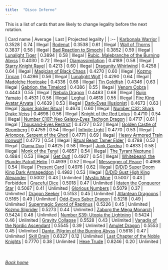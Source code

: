 ```yaml
---
title:  "Disco Inferno"
---
```


This is a list of cards that are likely to change legality before the next rotation.

| Card name | Average | Last | Projected legality |
| :-- |
[Karbonala Warrior](https://db.ygoprodeck.com/card/?search=Karbonala%20Warrior) | 0.3528 | 0.74 | Illegal |
[Rodenut](https://db.ygoprodeck.com/card/?search=Rodenut) | 0.3538 | 0.61 | Illegal |
[Wall of Thorns](https://db.ygoprodeck.com/card/?search=Wall%20of%20Thorns) | 0.3837 | 0.58 | Illegal |
[Bad Reaction to Simochi](https://db.ygoprodeck.com/card/?search=Bad%20Reaction%20to%20Simochi) | 0.3852 | 0.59 | Illegal |
[Lunalight Tiger](https://db.ygoprodeck.com/card/?search=Lunalight%20Tiger) | 0.3894 | 0.58 | Illegal |
[Rubic, Malebranche of the Burning Abyss](https://db.ygoprodeck.com/card/?search=Rubic,%20Malebranche%20of%20the%20Burning%20Abyss) | 0.4030 | 0.72 | Illegal |
[Ojamassimilation](https://db.ygoprodeck.com/card/?search=Ojamassimilation) | 0.4189 | 0.58 | Illegal |
[Starry Knight Rayel](https://db.ygoprodeck.com/card/?search=Starry%20Knight%20Rayel) | 0.4213 | 0.60 | Illegal |
[Dragunity Whirlwind](https://db.ygoprodeck.com/card/?search=Dragunity%20Whirlwind) | 0.4258 | 0.64 | Illegal |
[Magician of Black Chaos](https://db.ygoprodeck.com/card/?search=Magician%20of%20Black%20Chaos) | 0.4270 | 0.60 | Illegal |
[Kozmo Tincan](https://db.ygoprodeck.com/card/?search=Kozmo%20Tincan) | 0.4286 | 0.56 | Illegal |
[Lunalight Wolf](https://db.ygoprodeck.com/card/?search=Lunalight%20Wolf) | 0.4290 | 0.64 | Illegal |
[Madolche Hootcake](https://db.ygoprodeck.com/card/?search=Madolche%20Hootcake) | 0.4336 | 0.68 | Illegal |
[Tin Goldfish](https://db.ygoprodeck.com/card/?search=Tin%20Goldfish) | 0.4346 | 0.63 | Illegal |
[Gabrion, the Timelord](https://db.ygoprodeck.com/card/?search=Gabrion,%20the%20Timelord) | 0.4386 | 0.55 | Illegal |
[Venom Cobra](https://db.ygoprodeck.com/card/?search=Venom%20Cobra) | 0.4443 | 0.55 | Illegal |
[Nebula Dragon](https://db.ygoprodeck.com/card/?search=Nebula%20Dragon) | 0.4483 | 0.68 | Illegal |
[Bujin Yamato](https://db.ygoprodeck.com/card/?search=Bujin%20Yamato) | 0.4531 | 0.56 | Illegal |
[Leghul](https://db.ygoprodeck.com/card/?search=Leghul) | 0.4618 | 0.55 | Illegal |
[Fire King Avatar Arvata](https://db.ygoprodeck.com/card/?search=Fire%20King%20Avatar%20Arvata) | 0.4639 | 0.53 | Illegal |
[Dark-Eyes Illusionist](https://db.ygoprodeck.com/card/?search=Dark-Eyes%20Illusionist) | 0.4673 | 0.63 | Illegal |
[Super Soldier Ritual](https://db.ygoprodeck.com/card/?search=Super%20Soldier%20Ritual) | 0.4674 | 0.60 | Illegal |
[Number C32: Shark Drake Veiss](https://db.ygoprodeck.com/card/?search=Number%20C32:%20Shark%20Drake%20Veiss) | 0.4698 | 0.56 | Illegal |
[Knight of the Red Lotus](https://db.ygoprodeck.com/card/?search=Knight%20of%20the%20Red%20Lotus) | 0.4710 | 0.54 | Illegal |
[Number C107: Neo Galaxy-Eyes Tachyon Dragon](https://db.ygoprodeck.com/card/?search=Number%20C107:%20Neo%20Galaxy-Eyes%20Tachyon%20Dragon) | 0.4717 | 0.61 | Illegal |
[Thousand-Eyes Restrict](https://db.ygoprodeck.com/card/?search=Thousand-Eyes%20Restrict) | 0.4727 | 0.52 | Illegal |
[Golden Castle of Stromberg](https://db.ygoprodeck.com/card/?search=Golden%20Castle%20of%20Stromberg) | 0.4759 | 0.54 | Illegal |
[Infinite Light](https://db.ygoprodeck.com/card/?search=Infinite%20Light) | 0.4770 | 0.53 | Illegal |
[Arionpos, Serpent of the Ghoti](https://db.ygoprodeck.com/card/?search=Arionpos,%20Serpent%20of%20the%20Ghoti) | 0.4771 | 0.69 | Illegal |
[Heavy Armored Train Ironwolf](https://db.ygoprodeck.com/card/?search=Heavy%20Armored%20Train%20Ironwolf) | 0.4772 | 0.54 | Illegal |
[Ritual Beast Tamer Elder](https://db.ygoprodeck.com/card/?search=Ritual%20Beast%20Tamer%20Elder) | 0.4788 | 0.52 | Illegal |
[Ojama Duo](https://db.ygoprodeck.com/card/?search=Ojama%20Duo) | 0.4825 | 0.58 | Illegal |
[Junk Gardna](https://db.ygoprodeck.com/card/?search=Junk%20Gardna) | 0.4833 | 0.58 | Illegal |
[Monk of the Tenyi](https://db.ygoprodeck.com/card/?search=Monk%20of%20the%20Tenyi) | 0.4857 | 0.54 | Illegal |
[The Tyrant Neptune](https://db.ygoprodeck.com/card/?search=The%20Tyrant%20Neptune) | 0.4884 | 0.53 | Illegal |
[Get Out!](https://db.ygoprodeck.com/card/?search=Get%20Out!) | 0.4927 | 0.54 | Illegal |
[Whitebeard, the Plunder Patroll Helm](https://db.ygoprodeck.com/card/?search=Whitebeard,%20the%20Plunder%20Patroll%20Helm) | 0.4939 | 0.52 | Illegal |
[Messenger of Peace](https://db.ygoprodeck.com/card/?search=Messenger%20of%20Peace) | 0.4968 | 0.54 | Illegal |
[Present Card](https://db.ygoprodeck.com/card/?search=Present%20Card) | 0.4976 | 0.62 | Illegal |
[D/D/D Super Doom King Dark Armageddon](https://db.ygoprodeck.com/card/?search=D/D/D%20Super%20Doom%20King%20Dark%20Armageddon) | 0.4982 | 0.53 | Illegal |
[D/D/D Gust High King Alexander](https://db.ygoprodeck.com/card/?search=D/D/D%20Gust%20High%20King%20Alexander) | 0.5002 | 0.43 | Unlimited |
[Mystic Mine](https://db.ygoprodeck.com/card/?search=Mystic%20Mine) | 0.5007 | 0.43 | Forbidden |
[Graceful Dice](https://db.ygoprodeck.com/card/?search=Graceful%20Dice) | 0.5018 | 0.47 | Unlimited |
[Idaten the Conqueror Star](https://db.ygoprodeck.com/card/?search=Idaten%20the%20Conqueror%20Star) | 0.5067 | 0.41 | Unlimited |
[Glorious Numbers](https://db.ygoprodeck.com/card/?search=Glorious%20Numbers) | 0.5079 | 0.37 | Unlimited |
[Dragon Seeker](https://db.ygoprodeck.com/card/?search=Dragon%20Seeker) | 0.5153 | 0.45 | Unlimited |
[Atlantean Dragoons](https://db.ygoprodeck.com/card/?search=Atlantean%20Dragoons) | 0.5165 | 0.49 | Unlimited |
[Odd-Eyes Saber Dragon](https://db.ygoprodeck.com/card/?search=Odd-Eyes%20Saber%20Dragon) | 0.5218 | 0.49 | Unlimited |
[Supermagic Sword of Raptinus](https://db.ygoprodeck.com/card/?search=Supermagic%20Sword%20of%20Raptinus) | 0.5226 | 0.45 | Unlimited |
[Kozmo Sliprider](https://db.ygoprodeck.com/card/?search=Kozmo%20Sliprider) | 0.5273 | 0.44 | Unlimited |
[Zaborg the Mega Monarch](https://db.ygoprodeck.com/card/?search=Zaborg%20the%20Mega%20Monarch) | 0.5424 | 0.48 | Unlimited |
[Number S39: Utopia the Lightning](https://db.ygoprodeck.com/card/?search=Number%20S39:%20Utopia%20the%20Lightning) | 0.5424 | 0.46 | Unlimited |
[Gravity Collapse](https://db.ygoprodeck.com/card/?search=Gravity%20Collapse) | 0.5528 | 0.43 | Unlimited |
[Vanadis of the Nordic Ascendant](https://db.ygoprodeck.com/card/?search=Vanadis%20of%20the%20Nordic%20Ascendant) | 0.5545 | 0.39 | Unlimited |
[Amulet Dragon](https://db.ygoprodeck.com/card/?search=Amulet%20Dragon) | 0.5553 | 0.45 | Unlimited |
[Dante, Pilgrim of the Burning Abyss](https://db.ygoprodeck.com/card/?search=Dante,%20Pilgrim%20of%20the%20Burning%20Abyss) | 0.5618 | 0.47 | Unlimited |
[Skill Drain](https://db.ygoprodeck.com/card/?search=Skill%20Drain) | 0.6327 | 0.12 | Unlimited |
[Last Chapter of the Noble Knights](https://db.ygoprodeck.com/card/?search=Last%20Chapter%20of%20the%20Noble%20Knights) | 0.7770 | 0.38 | Unlimited |
[Hexe Trude](https://db.ygoprodeck.com/card/?search=Hexe%20Trude) | 0.8246 | 0.20 | Unlimited |

<br>

###### [Back home](index)